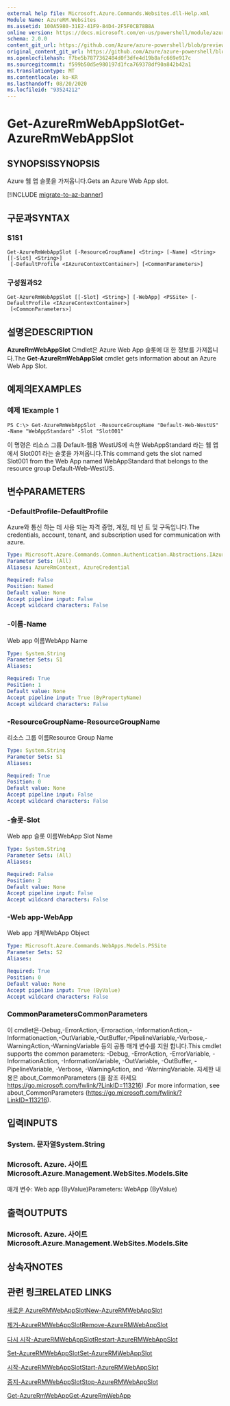 ```yaml
---
external help file: Microsoft.Azure.Commands.Websites.dll-Help.xml
Module Name: AzureRM.Websites
ms.assetid: 100A5980-31E2-41F9-84D4-2F5F0CB78B8A
online version: https://docs.microsoft.com/en-us/powershell/module/azurerm.websites/get-azurermwebappslot
schema: 2.0.0
content_git_url: https://github.com/Azure/azure-powershell/blob/preview/src/ResourceManager/Websites/Commands.Websites/help/Get-AzureRmWebAppSlot.md
original_content_git_url: https://github.com/Azure/azure-powershell/blob/preview/src/ResourceManager/Websites/Commands.Websites/help/Get-AzureRmWebAppSlot.md
ms.openlocfilehash: f7be5b7877362484d0f3dfe4d19b8afc669e917c
ms.sourcegitcommit: f599b50d5e980197d1fca769378df90a842b42a1
ms.translationtype: MT
ms.contentlocale: ko-KR
ms.lasthandoff: 08/20/2020
ms.locfileid: "93524212"
---
```

# <span data-ttu-id="13ca2-101">Get-AzureRmWebAppSlot</span><span class="sxs-lookup"><span data-stu-id="13ca2-101">Get-AzureRmWebAppSlot</span></span>

## <span data-ttu-id="13ca2-102">SYNOPSIS</span><span class="sxs-lookup"><span data-stu-id="13ca2-102">SYNOPSIS</span></span>
<span data-ttu-id="13ca2-103">Azure 웹 앱 슬롯을 가져옵니다.</span><span class="sxs-lookup"><span data-stu-id="13ca2-103">Gets an Azure Web App slot.</span></span>

[!INCLUDE [migrate-to-az-banner](../../includes/migrate-to-az-banner.md)]

## <span data-ttu-id="13ca2-104">구문과</span><span class="sxs-lookup"><span data-stu-id="13ca2-104">SYNTAX</span></span>

### <span data-ttu-id="13ca2-105">S1</span><span class="sxs-lookup"><span data-stu-id="13ca2-105">S1</span></span>
```
Get-AzureRmWebAppSlot [-ResourceGroupName] <String> [-Name] <String> [[-Slot] <String>]
 [-DefaultProfile <IAzureContextContainer>] [<CommonParameters>]
```

### <span data-ttu-id="13ca2-106">구성원과</span><span class="sxs-lookup"><span data-stu-id="13ca2-106">S2</span></span>
```
Get-AzureRmWebAppSlot [[-Slot] <String>] [-WebApp] <PSSite> [-DefaultProfile <IAzureContextContainer>]
 [<CommonParameters>]
```

## <span data-ttu-id="13ca2-107">설명은</span><span class="sxs-lookup"><span data-stu-id="13ca2-107">DESCRIPTION</span></span>
<span data-ttu-id="13ca2-108">**AzureRmWebAppSlot** Cmdlet은 Azure Web App 슬롯에 대 한 정보를 가져옵니다.</span><span class="sxs-lookup"><span data-stu-id="13ca2-108">The **Get-AzureRmWebAppSlot** cmdlet gets information about an Azure Web App Slot.</span></span>

## <span data-ttu-id="13ca2-109">예제의</span><span class="sxs-lookup"><span data-stu-id="13ca2-109">EXAMPLES</span></span>

### <span data-ttu-id="13ca2-110">예제 1</span><span class="sxs-lookup"><span data-stu-id="13ca2-110">Example 1</span></span>
```
PS C:\> Get-AzureRmWebAppSlot -ResourceGroupName "Default-Web-WestUS" -Name "WebAppStandard" -Slot "Slot001"
```

<span data-ttu-id="13ca2-111">이 명령은 리소스 그룹 Default-웹용 WestUS에 속한 WebAppStandard 라는 웹 앱에서 Slot001 라는 슬롯을 가져옵니다.</span><span class="sxs-lookup"><span data-stu-id="13ca2-111">This command gets the slot named Slot001 from the Web App named WebAppStandard that belongs to the resource group Default-Web-WestUS.</span></span>

## <span data-ttu-id="13ca2-112">변수</span><span class="sxs-lookup"><span data-stu-id="13ca2-112">PARAMETERS</span></span>

### <span data-ttu-id="13ca2-113">-DefaultProfile</span><span class="sxs-lookup"><span data-stu-id="13ca2-113">-DefaultProfile</span></span>
<span data-ttu-id="13ca2-114">Azure와 통신 하는 데 사용 되는 자격 증명, 계정, 테 넌 트 및 구독입니다.</span><span class="sxs-lookup"><span data-stu-id="13ca2-114">The credentials, account, tenant, and subscription used for communication with azure.</span></span>

```yaml
Type: Microsoft.Azure.Commands.Common.Authentication.Abstractions.IAzureContextContainer
Parameter Sets: (All)
Aliases: AzureRmContext, AzureCredential

Required: False
Position: Named
Default value: None
Accept pipeline input: False
Accept wildcard characters: False
```

### <span data-ttu-id="13ca2-115">-이름</span><span class="sxs-lookup"><span data-stu-id="13ca2-115">-Name</span></span>
<span data-ttu-id="13ca2-116">Web app 이름</span><span class="sxs-lookup"><span data-stu-id="13ca2-116">WebApp Name</span></span>

```yaml
Type: System.String
Parameter Sets: S1
Aliases:

Required: True
Position: 1
Default value: None
Accept pipeline input: True (ByPropertyName)
Accept wildcard characters: False
```

### <span data-ttu-id="13ca2-117">-ResourceGroupName</span><span class="sxs-lookup"><span data-stu-id="13ca2-117">-ResourceGroupName</span></span>
<span data-ttu-id="13ca2-118">리소스 그룹 이름</span><span class="sxs-lookup"><span data-stu-id="13ca2-118">Resource Group Name</span></span>

```yaml
Type: System.String
Parameter Sets: S1
Aliases:

Required: True
Position: 0
Default value: None
Accept pipeline input: False
Accept wildcard characters: False
```

### <span data-ttu-id="13ca2-119">-슬롯</span><span class="sxs-lookup"><span data-stu-id="13ca2-119">-Slot</span></span>
<span data-ttu-id="13ca2-120">Web app 슬롯 이름</span><span class="sxs-lookup"><span data-stu-id="13ca2-120">WebApp Slot Name</span></span>

```yaml
Type: System.String
Parameter Sets: (All)
Aliases:

Required: False
Position: 2
Default value: None
Accept pipeline input: False
Accept wildcard characters: False
```

### <span data-ttu-id="13ca2-121">-Web app</span><span class="sxs-lookup"><span data-stu-id="13ca2-121">-WebApp</span></span>
<span data-ttu-id="13ca2-122">Web app 개체</span><span class="sxs-lookup"><span data-stu-id="13ca2-122">WebApp Object</span></span>

```yaml
Type: Microsoft.Azure.Commands.WebApps.Models.PSSite
Parameter Sets: S2
Aliases:

Required: True
Position: 0
Default value: None
Accept pipeline input: True (ByValue)
Accept wildcard characters: False
```

### <span data-ttu-id="13ca2-123">CommonParameters</span><span class="sxs-lookup"><span data-stu-id="13ca2-123">CommonParameters</span></span>
<span data-ttu-id="13ca2-124">이 cmdlet은-Debug,-ErrorAction,-Erroraction,-InformationAction,-Informationaction,-OutVariable,-OutBuffer,-PipelineVariable,-Verbose,-WarningAction,-WarningVariable 등의 공통 매개 변수를 지원 합니다.</span><span class="sxs-lookup"><span data-stu-id="13ca2-124">This cmdlet supports the common parameters: -Debug, -ErrorAction, -ErrorVariable, -InformationAction, -InformationVariable, -OutVariable, -OutBuffer, -PipelineVariable, -Verbose, -WarningAction, and -WarningVariable.</span></span> <span data-ttu-id="13ca2-125">자세한 내용은 about_CommonParameters (을 참조 하세요 https://go.microsoft.com/fwlink/?LinkID=113216) .</span><span class="sxs-lookup"><span data-stu-id="13ca2-125">For more information, see about_CommonParameters (https://go.microsoft.com/fwlink/?LinkID=113216).</span></span>

## <span data-ttu-id="13ca2-126">입력</span><span class="sxs-lookup"><span data-stu-id="13ca2-126">INPUTS</span></span>

### <span data-ttu-id="13ca2-127">System. 문자열</span><span class="sxs-lookup"><span data-stu-id="13ca2-127">System.String</span></span>

### <span data-ttu-id="13ca2-128">Microsoft. Azure. 사이트</span><span class="sxs-lookup"><span data-stu-id="13ca2-128">Microsoft.Azure.Management.WebSites.Models.Site</span></span>
<span data-ttu-id="13ca2-129">매개 변수: Web app (ByValue)</span><span class="sxs-lookup"><span data-stu-id="13ca2-129">Parameters: WebApp (ByValue)</span></span>

## <span data-ttu-id="13ca2-130">출력</span><span class="sxs-lookup"><span data-stu-id="13ca2-130">OUTPUTS</span></span>

### <span data-ttu-id="13ca2-131">Microsoft. Azure. 사이트</span><span class="sxs-lookup"><span data-stu-id="13ca2-131">Microsoft.Azure.Management.WebSites.Models.Site</span></span>

## <span data-ttu-id="13ca2-132">상속자</span><span class="sxs-lookup"><span data-stu-id="13ca2-132">NOTES</span></span>

## <span data-ttu-id="13ca2-133">관련 링크</span><span class="sxs-lookup"><span data-stu-id="13ca2-133">RELATED LINKS</span></span>

[<span data-ttu-id="13ca2-134">새로운 AzureRMWebAppSlot</span><span class="sxs-lookup"><span data-stu-id="13ca2-134">New-AzureRMWebAppSlot</span></span>](./New-AzureRMWebAppSlot.md)

[<span data-ttu-id="13ca2-135">제거-AzureRMWebAppSlot</span><span class="sxs-lookup"><span data-stu-id="13ca2-135">Remove-AzureRMWebAppSlot</span></span>](./Remove-AzureRMWebAppSlot.md)

[<span data-ttu-id="13ca2-136">다시 시작-AzureRMWebAppSlot</span><span class="sxs-lookup"><span data-stu-id="13ca2-136">Restart-AzureRMWebAppSlot</span></span>](./Restart-AzureRMWebAppSlot.md)

[<span data-ttu-id="13ca2-137">Set-AzureRMWebAppSlot</span><span class="sxs-lookup"><span data-stu-id="13ca2-137">Set-AzureRMWebAppSlot</span></span>](./Set-AzureRMWebAppSlot.md)

[<span data-ttu-id="13ca2-138">시작-AzureRMWebAppSlot</span><span class="sxs-lookup"><span data-stu-id="13ca2-138">Start-AzureRMWebAppSlot</span></span>](./Start-AzureRMWebAppSlot.md)

[<span data-ttu-id="13ca2-139">중지-AzureRMWebAppSlot</span><span class="sxs-lookup"><span data-stu-id="13ca2-139">Stop-AzureRMWebAppSlot</span></span>](./Stop-AzureRMWebAppSlot.md)

[<span data-ttu-id="13ca2-140">Get-AzureRmWebApp</span><span class="sxs-lookup"><span data-stu-id="13ca2-140">Get-AzureRmWebApp</span></span>](./Get-AzureRmWebApp.md)
